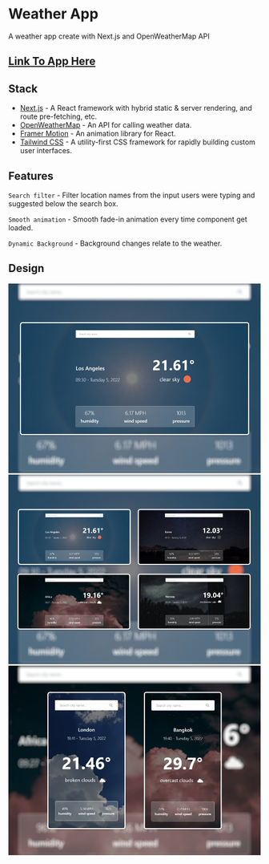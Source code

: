 # Weather App

A weather app create with Next.js and OpenWeatherMap API

## [Link To App Here](https://weather-app-three-theta.vercel.app/)

## Stack
- [Next.js](https://nextjs.org/) - A React framework with hybrid static & server rendering, and route pre-fetching, etc.
- [OpenWeatherMap](https://openweathermap.org/) - An API for calling weather data. 
- [Framer Motion](https://www.framer.com/motion/) - An animation library for React.
- [Tailwind CSS](https://tailwindcss.com/) - A utility-first CSS framework for rapidly building custom user interfaces.

## Features
`Search filter` - Filter location names from the input users were typing and suggested below the search box.


`Smooth animation` - Smooth fade-in animation every time component get loaded.


`Dynamic Background` - Background changes relate to the weather.

## Design
![First](public/images/desgin/first-page.png)
![Mix](public/images/desgin/mix-image.png)
![Responsive](public/images/desgin/responsive-image.png)